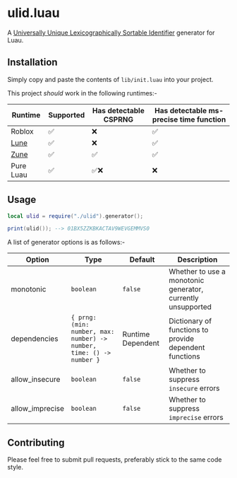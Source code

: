 # ulid.luau

A [Universally Unique Lexicographically Sortable Identifier](https://github.com/ulid/spec) generator for Luau.

## Installation

Simply copy and paste the contents of `lib/init.luau` into your project.

This project *should* work in the following runtimes:-

|Runtime|Supported|Has detectable CSPRNG|Has detectable ms-precise time function|
|-|-|-|-|
|Roblox|✅|❌|✅|
|[Lune](https://github.com/lune-org/lune)|✅|❌|✅|
|[Zune](https://github.com/Scythe-Technology/Zune)|✅|✅|✅|
|Pure Luau|✅|✅❌|❌|

## Usage

```lua
local ulid = require("./ulid").generator();

print(ulid()); --> 01BX5ZZKBKACTAV9WEVGEMMVS0
```

A list of generator options is as follows:-

|Option|Type|Default|Description|
|-|-|-|-|
|monotonic|`boolean`|`false`|Whether to use a monotonic generator, currently unsupported|
|dependencies|`{ prng: (min: number, max: number) -> number, time: () -> number }`|Runtime Dependent|Dictionary of functions to provide dependent functions|
|allow_insecure|`boolean`|`false`|Whether to suppress `insecure` errors|
|allow_imprecise|`boolean`|`false`|Whether to suppress `imprecise` errors|

## Contributing

Please feel free to submit pull requests, preferably stick to the same code style.
